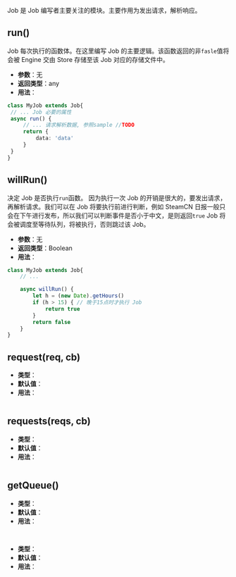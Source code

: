 Job 是 Job 编写者主要关注的模块。主要作用为发出请求，解析响应。

## run()

Job 每次执行的函数体。在这里编写 Job 的主要逻辑。该函数返回的非`fasle`值将会被 Engine 交由 Store 存储至该 Job 对应的存储文件中。

- **参数**：无
- **返回类型**：any
- **用法**：

```ts
class MyJob extends Job{
 // ... Job 必要的属性
 async run() {
	 // ... 请求解析数据, 参照sample //TODO
	 return {
		 data: 'data'
	 }
 }
}

```

## willRun()

决定 Job 是否执行`run`函数。
因为执行一次 Job 的开销是很大的，要发出请求，再解析请求。我们可以在 Job 将要执行前进行判断，例如 SteamCN 日报一般只会在下午进行发布，所以我们可以判断事件是否小于中文，是则返回`true` Job 将会被调度至等待队列，将被执行，否则跳过该 Job。

- **参数**：无
- **返回类型**：Boolean
- **用法**：

```ts
class MyJob extends Job{
	// ...

	async willRun() {
		let h = (new Date).getHours()
		if (h > 15) { // 晚于15点时才执行 Job
			return true
		}
		return false
	}
}

```

## request(req, cb)



- **类型**：
- **默认值**：
- **用法**：

```ts

```

## requests(reqs, cb)



- **类型**：
- **默认值**：
- **用法**：

```ts

```

## getQueue()



- **类型**：
- **默认值**：
- **用法**：

```ts

```

## 



- **类型**：
- **默认值**：
- **用法**：

```ts

```

